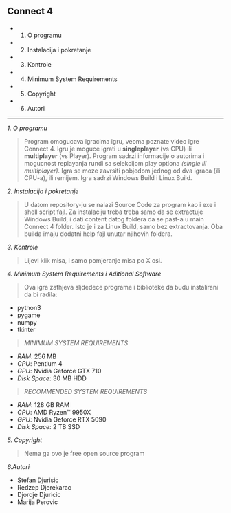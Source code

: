 **Connect 4**
--------------
- 1. O programu
- 2. Instalacija i pokretanje
- 3. Kontrole
- 4. Minimum System Requirements
- 5. Copyright
- 6. Autori
--------------
*1. O programu*
>Program omogucava igracima igru, veoma poznate video igre Connect 4. Igru je moguce igrati u **singleplayer** (vs CPU)  ili **multiplayer** (vs Player). Program sadrzi informacije o autorima i mogucnost replayanja rundi sa selekcijom play optiona *(single ili multiplayer)*. Igra se moze zavrsiti pobjedom jednog od dva igraca (ili CPU-a), ili remijem.
Igra sadrzi Windows Build i Linux Build.

*2. Instalacija i pokretanje*
>U datom repository-ju se nalazi Source Code za program kao i exe i shell script fajl. Za instalaciju treba treba samo da se extractuje Windows Build, i dati content datog foldera da se past-a u main Connect 4 folder. Isto je i za Linux Build, samo bez extractovanja. Oba builda imaju dodatni help fajl unutar njihovih foldera.

*3. Kontrole*
>Lijevi klik misa, i samo pomjeranje misa po X osi.


*4. Minimum System Requirements i Aditional Software*
>Ova igra zathjeva sljdedece programe i biblioteke da budu instalirani da bi radila:
- python3
- pygame
- numpy
- tkinter

>*MINIMUM SYSTEM REQUIREMENTS*
- *RAM*: 256 MB
- *CPU*: Pentium 4
- *GPU*: Nvidia Geforce GTX 710
- *Disk Space*: 30 MB HDD
  
>*RECOMMENDED SYSTEM REQUIREMENTS*
 - *RAM*: 128 GB RAM
 - *CPU*: AMD Ryzen™ 9950X
 - *GPU*: Nvidia Geforce RTX 5090
 - *Disk Space*: 2 TB SSD

*5. Copyright*
>Nema ga ovo je free open source program

*6.Autori*
- Stefan Djurisic
- Redzep Djerekarac
- Djordje Djuricic
- Marija Perovic



